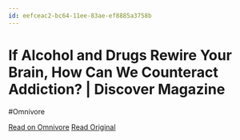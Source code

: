 ```yaml
---
id: eefceac2-bc64-11ee-83ae-ef8885a3758b
---
```


# If Alcohol and Drugs Rewire Your Brain, How Can We Counteract Addiction? | Discover Magazine
#Omnivore

[Read on Omnivore](https://omnivore.app/me/if-alcohol-and-drugs-rewire-your-brain-how-can-we-counteract-add-18d468638f5)
[Read Original](https://www.discovermagazine.com/mind/if-alcohol-and-drugs-rewire-your-brain-how-can-we-counteract-addiction)

